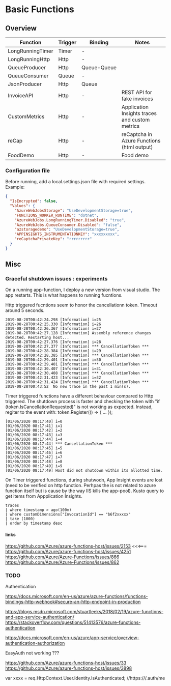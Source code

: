 ﻿# Basic Functions

## Overview

|Function|Trigger|Binding|Notes|
|-|-|-|-|
|LongRunningTimer|Timer|-|
|LongRunningHttp|Http|-|
|QueueProducer|Http|Queue+Queue|
|QueueConsumer|Queue|-|
|JsonProducer|Http|Queue|
|InvoiceAPI|Http|-|REST API for fake invoices|
|CustomMetrics|Http|-|Application Insights traces and custom metrics|
|reCap | Http | - | reCaptcha in Azure Functions (html output) |
|FoodDemo | Http | - | Food demo |


### Configuration file
Before running, add a local.settings.json file with required settings.  
Example:
```json
{
  "IsEncrypted": false,
  "Values": {
    "AzureWebJobsStorage": "UseDevelopmentStorage=true",
    "FUNCTIONS_WORKER_RUNTIME": "dotnet",
    "AzureWebJobs.LongRunningTimer.Disabled": "true",
    "AzureWebJobs.QueueConsumer.Disabled": "false",
    "azstoragedemo": "UseDevelopmentStorage=true",
    "APPINSIGHTS_INSTRUMENTATIONKEY": "xxxxxxxxx",
    "reCaptchaPrivateKey": "rrrrrrrrr"
  }
}
```


## Misc

### Graceful shutdown issues : experiments

On a running app-function, I deploy a new version from visual studio. The app restarts. This is what happens to running fucntions.

Http triggered fucntions seem to honor the cancellationn token. Timeout around 5 seconds.

```
2019-08-28T00:42:24.298 [Information] i=25
2019-08-28T00:42:25.330 [Information] i=26
2019-08-28T00:42:26.367 [Information] i=27
2019-08-28T00:42:27.128 [Information] Assembly reference changes detected. Restarting host...
2019-08-28T00:42:27.376 [Information] i=28
2019-08-28T00:42:27.377 [Information] *** CancellationToken ***
2019-08-28T00:42:28.384 [Information] i=29
2019-08-28T00:42:28.385 [Information] *** CancellationToken ***
2019-08-28T00:42:29.401 [Information] i=30
2019-08-28T00:42:29.401 [Information] *** CancellationToken ***
2019-08-28T00:42:30.407 [Information] i=31
2019-08-28T00:42:30.408 [Information] *** CancellationToken ***
2019-08-28T00:42:31.423 [Information] i=32
2019-08-28T00:42:31.424 [Information] *** CancellationToken ***
2019-08-28T00:43:52  No new trace in the past 1 min(s).
```

Timer triggered functions have a different behaviour compared to Http triggered. The shutdown process is faster and checking the token with "if (token.IsCancellationRequested)" is not working as expected. Instead, regiter to the event with:
token.Register(() => { \... });

```
[01/06/2020 08:17:40] i=0
[01/06/2020 08:17:41] i=1
[01/06/2020 08:17:42] i=2
[01/06/2020 08:17:43] i=3
[01/06/2020 08:17:44] i=4
[01/06/2020 08:17:44] *** CancellationToken ***
[01/06/2020 08:17:45] i=5
[01/06/2020 08:17:46] i=6
[01/06/2020 08:17:47] i=7
[01/06/2020 08:17:48] i=8
[01/06/2020 08:17:49] i=9
[01/06/2020 08:17:49] Host did not shutdown within its allotted time.
```

On Timer triggered functions, during shutwodn, App Insight events are lost (need to be verified on http function. Perhpas the is not related to azure function itself but is cause by the way IIS kills the app-pool).
Kusto query to get items from Appplication Insights.

```
traces 
| where timestamp > ago(100m)
| where customDimensions["InvocationId"] == "b6f2xxxxx"
| take (1000)
| order by timestamp desc
```


#### links
https://github.com/Azure/azure-functions-host/issues/2153   <<<===  
https://github.com/Azure/azure-functions-host/issues/4251  
https://github.com/Azure/Azure-Functions/issues/866  
https://github.com/Azure/Azure-Functions/issues/862  


### TODO

Authentication  

https://docs.microsoft.com/en-us/azure/azure-functions/functions-bindings-http-webhook#secure-an-http-endpoint-in-production


https://blogs.msdn.microsoft.com/stuartleeks/2018/02/19/azure-functions-and-app-service-authentication/
https://stackoverflow.com/questions/51413576/azure-functions-authentication

https://docs.microsoft.com/en-us/azure/app-service/overview-authentication-authorization






EasyAuth not working ???

https://github.com/Azure/azure-functions-host/issues/33
https://github.com/Azure/azure-functions-host/issues/3898


   var xxxx = req.HttpContext.User.Identity.IsAuthenticated;
            //https://<my azure functions app url>/.auth/me


